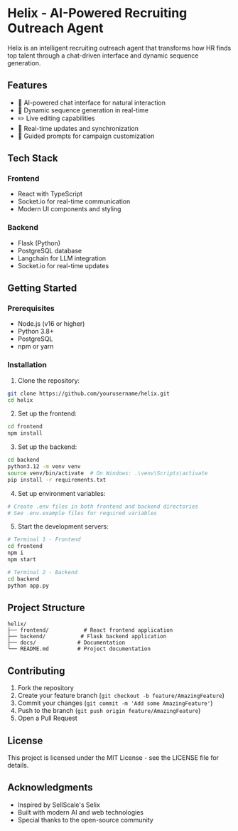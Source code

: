 # Helix - AI-Powered Recruiting Outreach Agent

Helix is an intelligent recruiting outreach agent that transforms how HR finds top talent through a chat-driven interface and dynamic sequence generation.

## Features

- 🤖 AI-powered chat interface for natural interaction
- 📝 Dynamic sequence generation in real-time
- ✏️ Live editing capabilities
- 🔄 Real-time updates and synchronization
- 🎯 Guided prompts for campaign customization

## Tech Stack

### Frontend
- React with TypeScript
- Socket.io for real-time communication
- Modern UI components and styling

### Backend
- Flask (Python)
- PostgreSQL database
- Langchain for LLM integration
- Socket.io for real-time updates

## Getting Started

### Prerequisites
- Node.js (v16 or higher)
- Python 3.8+
- PostgreSQL
- npm or yarn

### Installation

1. Clone the repository:
```bash
git clone https://github.com/yourusername/helix.git
cd helix
```

2. Set up the frontend:
```bash
cd frontend
npm install
```

3. Set up the backend:
```bash
cd backend
python3.12 -m venv venv
source venv/bin/activate  # On Windows: .\venv\Scripts\activate
pip install -r requirements.txt
```

4. Set up environment variables:
```bash
# Create .env files in both frontend and backend directories
# See .env.example files for required variables
```

5. Start the development servers:
```bash
# Terminal 1 - Frontend
cd frontend
npm i
npm start

# Terminal 2 - Backend
cd backend
python app.py
```

## Project Structure

```
helix/
├── frontend/           # React frontend application
├── backend/           # Flask backend application
├── docs/             # Documentation
└── README.md         # Project documentation
```

## Contributing

1. Fork the repository
2. Create your feature branch (`git checkout -b feature/AmazingFeature`)
3. Commit your changes (`git commit -m 'Add some AmazingFeature'`)
4. Push to the branch (`git push origin feature/AmazingFeature`)
5. Open a Pull Request

## License

This project is licensed under the MIT License - see the LICENSE file for details.

## Acknowledgments

- Inspired by SellScale's Selix
- Built with modern AI and web technologies
- Special thanks to the open-source community 